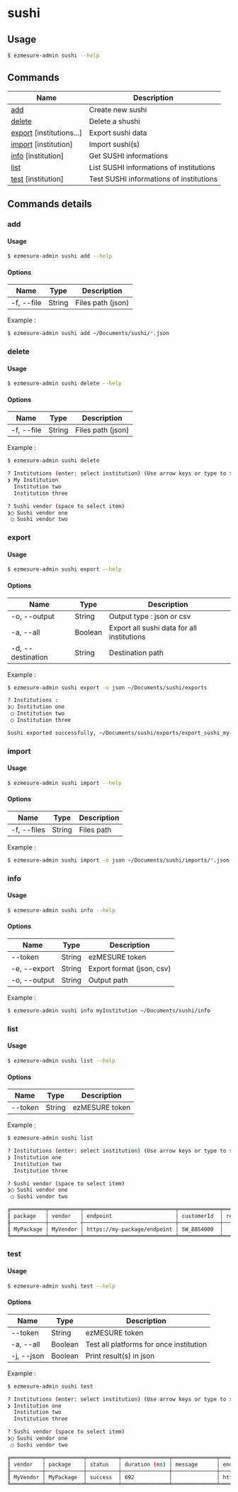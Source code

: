 # sushi

## Usage

```bash
$ ezmesure-admin sushi --help
```

## Commands

| Name | Description |
| --- | --- |
| [add](#add) | Create new sushi |
| [delete](#delete) | Delete a shushi |
| [export](#export) [institutions...] | Export sushi data |
| [import](#import) [institution] | Import sushi(s) |
| [info](#info) [institution] | Get SUSHI informations |
| [list](#list) | List SUSHI informations of institutions |
| [test](#test) [institution] | Test SUSHI informations of institutions |

## Commands details

### add

#### Usage
```bash
$ ezmesure-admin sushi add --help
```

#### Options
| Name | Type | Description |
| --- | --- | --- |
| -f, --file | String | Files path (json) |

Example :
```bash
$ ezmesure-admin sushi add ~/Documents/sushi/*.json
```

### delete

#### Usage
```bash
$ ezmesure-admin sushi delete --help
```

#### Options
| Name | Type | Description |
| --- | --- | --- |
| -f, --file | String | Files path (json) |

Example :
```bash
$ ezmesure-admin sushi delete

? Institutions (enter: select institution) (Use arrow keys or type to search)
❯ My Institution
  Institution two
  Institution three

? Sushi vendor (space to select item) 
❯◯ Sushi vendor one
 ◯ Sushi vendor two
```

### export

#### Usage
```bash
$ ezmesure-admin sushi export --help
```

#### Options
| Name | Type | Description |
| --- | --- | --- |
| -o, --output | String | Output type : json or csv |
| -a, --all | Boolean | Export all sushi data for all institutions |
| -d, --destination | String | Destination path |

Example :
```bash
$ ezmesure-admin sushi export -o json ~/Documents/sushi/exports

? Institutions : 
❯◯ Institution one
 ◯ Institution two
 ◯ Institution three

Sushi exported successfully, ~/Documents/sushi/exports/export_sushi_my-institution_2021_04_20_13_35_35.json
```

### import

#### Usage
```bash
$ ezmesure-admin sushi import --help
```

#### Options
| Name | Type | Description |
| --- | --- | --- |
| -f, --files | String | Files path |

Example :
```bash
$ ezmesure-admin sushi import -o json ~/Documents/sushi/imports/*.json
```

### info

#### Usage
```bash
$ ezmesure-admin sushi info --help
```

#### Options
| Name | Type | Description |
| --- | --- | --- |
| --token | String | ezMESURE token |
| -e, --export | String | Export format (json, csv) |
| -o, --output | String | Output path |

Example :
```bash
$ ezmesure-admin sushi info myInstitution ~/Documents/sushi/info
```

### list

#### Usage
```bash
$ ezmesure-admin sushi list --help
```

#### Options
| Name | Type | Description |
| --- | --- | --- |
| --token | String | ezMESURE token |

Example :
```bash
$ ezmesure-admin sushi list

? Institutions (enter: select institution) (Use arrow keys or type to search)
❯ Institution one
  Institution two
  Institution three

? Sushi vendor (space to select item) 
❯◯ Sushi vendor one
 ◯ Sushi vendor two

╔═══════════╤══════════╤═════════════════════════════╤═════════════╤═════════════╤════════════════════════════════════════════╤═════════╗
║ package   │ vendor   │ endpoint                    │ customerId  │ requestorId │ apiKey                                     │ comment ║
╟───────────┼───────── ┼─────────────────────────────┼─────────────┼─────────────┼────────────────────────────────────────────┼─────────╢
║ MyPackage │ MyVendor │ https://my-package/endpoint │ SW_8854000  │             │ myvendor::11097a7fadc5faf1b2f054d62e0bd31e │         ║
╚═══════════╧══════════╧═════════════════════════════╧═════════════╧═════════════╧════════════════════════════════════════════╧═════════╝
```

### test

#### Usage
```bash
$ ezmesure-admin sushi test --help
```

#### Options
| Name | Type | Description |
| --- | --- | --- |
| --token | String | ezMESURE token |
| -a, --all | Boolean | Test all platforms for once institution |
| -j, --json | Boolean | Print result(s) in json |


Example :
```bash
$ ezmesure-admin sushi test

? Institutions (enter: select institution) (Use arrow keys or type to search)
❯ Institution one
  Institution two
  Institution three

? Sushi vendor (space to select item) 
❯◯ Sushi vendor one
 ◯ Sushi vendor two

╔══════════╤════════════╤══════════╤═══════════════╤══════════════╤═════════════════════════════╤══════════════╗
║ vendor   │ package    │ status   │ duration (ms) │ message      │ endpoint                    │ reports      ║
╟──────────┼────────────┼──────────┼───────────────┼──────────────┼─────────────────────────────┼──────────────╢
║ MyVendor │ MyPackage  │ success  │ 692           │              │ https://my-package/endpoint │ TR_J1, TR_J2 ║
╚══════════╧════════════╧══════════╧═══════════════╧══════════════╧═════════════════════════════╧══════════════╝
```
